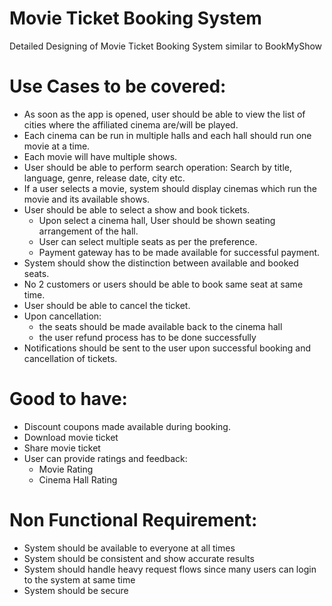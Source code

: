 # Movie Ticket Booking System
Detailed Designing of Movie Ticket Booking System similar to BookMyShow

# Use Cases to be covered:
- As soon as the app is opened, user should be able to view the list of cities where the affiliated cinema are/will be played.
- Each cinema can be run in multiple halls and each hall should run one movie at a time.
- Each movie will have multiple shows.
- User should be able to perform search operation: Search by title, language, genre, release date, city etc.
- If a user selects a movie, system should display cinemas which run the movie and its available shows.
- User should be able to select a show and book tickets.
  - Upon select a cinema hall, User should be shown seating arrangement of the hall.
  - User can select multiple seats as per the preference.
  - Payment gateway has to be made available for successful payment.
- System should show the distinction between available and booked seats.
- No 2 customers or users should be able to book same seat at same time.
- User should be able to cancel the ticket.
- Upon cancellation:
  - the seats should be made available back to the cinema hall
  - the user refund process has to be done successfully
- Notifications should be sent to the user upon successful booking and cancellation of tickets.

# Good to have:
- Discount coupons made available during booking.
- Download movie ticket
- Share movie ticket
- User can provide ratings and feedback:
  - Movie Rating
  - Cinema Hall Rating
  
 # Non Functional Requirement:
 - System should be available to everyone at all times
 - System should be consistent and show accurate results
 - System should handle heavy request flows since many users can login to the system at same time
 - System should be secure

